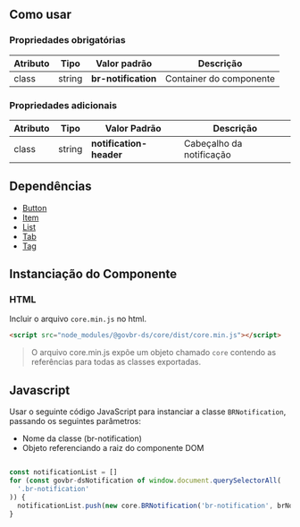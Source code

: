 [version]: # (1.1.4)

## Como usar

### Propriedades obrigatórias

| Atributo | Tipo   | Valor padrão        | Descrição               |
| -------- | ------ | ------------------- | ----------------------- |
| class    | string | **br-notification** | Container do componente |

### Propriedades adicionais

| Atributo | Tipo   | Valor Padrão            | Descrição                |
| -------- | ------ | ----------------------- | ------------------------ |
| class    | string | **notification-header** | Cabeçalho da notificação |

## Dependências

-   [Button](/ds/components/button)
-   [Item](/ds/components/item)
-   [List](/ds/components/list)
-   [Tab](/ds/components/tab)
-   [Tag](/ds/components/tag)

## Instanciação do Componente

### HTML

Incluir o arquivo `core.min.js` no html.

```html
<script src="node_modules/@govbr-ds/core/dist/core.min.js"></script>
```

> O arquivo core.min.js expõe um objeto chamado `core` contendo as referências para todas as classes exportadas.

## Javascript

Usar o seguinte código JavaScript para instanciar a classe `BRNotification`, passando os seguintes parâmetros:

-   Nome da classe (br-notification)
-   Objeto referenciando a raiz do componente DOM

```javascript

const notificationList = []
for (const govbr-dsNotification of window.document.querySelectorAll(
  '.br-notification'
)) {
  notificationList.push(new core.BRNotification('br-notification', brNotification))
}
```
